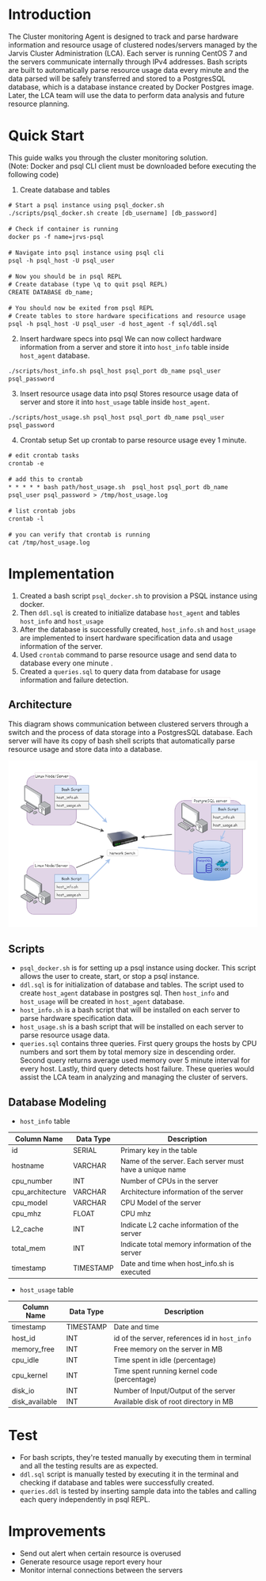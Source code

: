 # Introduction
The Cluster monitoring Agent is designed to track and parse hardware information and resource usage of clustered nodes/servers 
managed by the Jarvis Cluster Administration (LCA). Each server is running CentOS 7 and the servers communicate 
internally through IPv4 addresses. Bash scripts are built to automatically parse resource usage data every minute and 
the data parsed will be safely transferred and stored to a PostgresSQL database, which is a database instance created 
by Docker Postgres image. Later, the LCA team will use the data to perform data analysis and future resource planning.

# Quick Start
This guide walks you through the cluster monitoring solution. \
(Note: Docker and psql CLI client must be downloaded before executing the following code) 
1. Create database and tables
```
# Start a psql instance using psql_docker.sh
./scripts/psql_docker.sh create [db_username] [db_password]

# Check if container is running 
docker ps -f name=jrvs-psql

# Navigate into psql instance using psql cli
psql -h psql_host -U psql_user

# Now you should be in psql REPL 
# Create database (type \q to quit psql REPL)
CREATE DATABASE db_name;

# You should now be exited from psql REPL
# Create tables to store hardware specifications and resource usage
psql -h psql_host -U psql_user -d host_agent -f sql/ddl.sql
```
2. Insert hardware specs into psql
    We can now collect hardware information from a server and store it into `host_info` table inside `host_agent` database.
```
./scripts/host_info.sh psql_host psql_port db_name psql_user psql_password
```
3. Insert resource usage data into psql
    Stores resource usage data of server and store it into `host_usage` table inside `host_agent`.
```
./scripts/host_usage.sh psql_host psql_port db_name psql_user psql_password
```
4. Crontab setup
    Set up crontab to parse resource usage evey 1 minute.
```
# edit crontab tasks 
crontab -e

# add this to crontab
* * * * * bash path/host_usage.sh  psql_host psql_port db_name psql_user psql_password > /tmp/host_usage.log

# list crontab jobs
crontab -l

# you can verify that crontab is running 
cat /tmp/host_usage.log
```

# Implementation
1. Created a bash script `psql_docker.sh` to provision a PSQL instance using docker.
1. Then `ddl.sql` is created to initialize database `host_agent` and tables `host_info` and `host_usage`
1. After the database is successfully created, `host_info.sh` and `host_usage` are implemented to insert hardware 
   specification data and usage information of the server.
1. Used `crontab` command to parse resource usage and send data to database every one minute .
1. Created a `queries.sql` to query data from database for usage information and failure detection.
## Architecture
This diagram shows communication between clustered servers through a switch and the process of data storage into a 
PostgresSQL database. Each server will have its copy of bash shell scripts that automatically parse resource usage 
and store data into a database.

![Linux_sql_architecture](./assets/Linux_SQL_Architecture.png)

## Scripts
* `psql_docker.sh` is for setting up a psql instance using docker. This script allows the user to create, start, or stop
  a psql instance.
* `ddl.sql` is for initialization of database and tables. The script used to create `host_agent` database in postgres
  sql. Then `host_info`  and `host_usage` will be created in `host_agent` database.
* `host_info.sh` is a bash script that will be installed on each server to parse hardware specification data.
* `host_usage.sh` is a bash script that will be installed on each server to parse resource usage data.
* `queries.sql` contains three queries. First query groups the hosts by CPU numbers and sort them by total memory size 
in descending order. Second query returns average used memory over 5 minute interval for every host. Lastly, third query
  detects host failure. These queries would assist the LCA team in analyzing and managing the cluster of servers.
## Database Modeling
* `host_info` table

Column Name | Data Type | Description
------------ | ------------- | -----------
id | SERIAL | Primary key in the table
hostname | VARCHAR | Name of the server. Each server must have a unique name
cpu_number | INT | Number of CPUs in the server
cpu_architecture | VARCHAR | Architecture information of the server
cpu_model | VARCHAR | CPU Model of the server
cpu_mhz | FLOAT | CPU mhz
L2_cache | INT | Indicate L2 cache information of the server
total_mem | INT | Indicate total memory information of the server 
timestamp | TIMESTAMP | Date and time when host_info.sh is executed
  
* `host_usage` table

Column Name | Data Type | Description
------------|-----------|------------
timestamp | TIMESTAMP | Date and time
host_id | INT | id of the server, references id in `host_info`
memory_free | INT | Free memory on the server in MB
cpu_idle | INT | Time spent in idle (percentage)
cpu_kernel | INT | Time spent running kernel code (percentage)
disk_io | INT | Number of Input/Output of the server
disk_available | INT | Available disk of root directory in MB 

# Test
* For bash scripts, they're tested manually by executing them in terminal and all the testing results are as expected.
* `ddl.sql` script is manually tested by executing it in the terminal and checking if database and tables were 
  successfully created.
* `queries.ddl` is tested by inserting sample data into the tables and calling each query independently in psql REPL.


# Improvements
* Send out alert when certain resource is overused
* Generate resource usage report every hour 
* Monitor internal connections between the servers